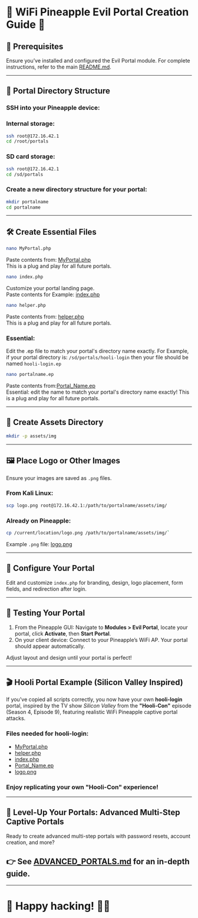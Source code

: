 # 🍍 WiFi Pineapple Evil Portal Creation Guide 🍍

## 📌 Prerequisites  
Ensure you’ve installed and configured the Evil Portal module. For complete instructions, refer to the main [README.md](README.md).

---

## 📂 Portal Directory Structure  
### SSH into your Pineapple device:

### Internal storage:  
```bash
ssh root@172.16.42.1  
cd /root/portals
```

### SD card storage:  
```bash
ssh root@172.16.42.1  
cd /sd/portals
```
### Create a new directory structure for your portal:  

```bash
mkdir portalname  
cd portalname
```

---

## 🛠 Create Essential Files  

```bash
nano MyPortal.php  
```
Paste contents from: [MyPortal.php](https://github.com/ToonWrld33/Evil-Portals-WiFi-Pineapple/blob/main/Scripts/MyPortal.php)  
This is a plug and play for all future portals.


```bash
nano index.php  
```
Customize your portal landing page.  
Paste contents for Example: [index.php](https://github.com/ToonWrld33/Evil-Portals-WiFi-Pineapple/blob/main/Scripts/index.php)  


```bash
nano helper.php  
```
Paste contents from: [helper.php](https://github.com/ToonWrld33/Evil-Portals-WiFi-Pineapple/blob/main/Scripts/helper.php)  
This is a plug and play for all future portals.

### Essential:
Edit the .ep file to match your portal's directory name exactly.
For Example, if your portal directory is:
`/sd/portals/hooli-login`
then your file should be named
`hooli-login.ep`

```bash
nano portalname.ep  
```
Paste contents from:[Portal_Name.ep](https://github.com/ToonWrld33/Evil-Portals-WiFi-Pineapple/blob/main/Scripts/Portal-Name.ep)  
Essential: edit the name to match your portal's directory name exactly!
This is a plug and play for all future portals.


---

## 📁 Create Assets Directory  
```bash
mkdir -p assets/img
```
---

## 🖼 Place Logo or Other Images  

Ensure your images are saved as `.png` files.

### From Kali Linux:  
```bash
scp logo.png root@172.16.42.1:/path/to/portalname/assets/img/
```
### Already on Pineapple:  
```bash
cp /current/location/logo.png /path/to/portalname/assets/img/`
```
Example `.png` file: [logo.png](https://github.com/ToonWrld33/Evil-Portals-WiFi-Pineapple/blob/main/images/logo.png)

---

## 🎯 Configure Your Portal  
Edit and customize `index.php` for branding, design, logo placement, form fields, and redirection after login.

---

## 🚦 Testing Your Portal

1. From the Pineapple GUI: Navigate to **Modules > Evil Portal**, locate your portal, click **Activate**, then **Start Portal**.
2. On your client device: Connect to your Pineapple’s WiFi AP. Your portal should appear automatically.

Adjust layout and design until your portal is perfect!

---

## 🎬 Hooli Portal Example (Silicon Valley Inspired)  

If you've copied all scripts correctly, you now have your own **hooli-login** portal, inspired by the TV show *Silicon Valley* from the **"Hooli-Con"** episode (Season 4, Episode 9), featuring realistic WiFi Pineapple captive portal attacks.

### Files needed for hooli-login:  
- [MyPortal.php](https://github.com/ToonWrld33/Evil-Portals-WiFi-Pineapple/blob/main/Scripts/MyPortal.php)  
- [helper.php](https://github.com/ToonWrld33/Evil-Portals-WiFi-Pineapple/blob/main/Scripts/helper.php)  
- [index.php](https://github.com/ToonWrld33/Evil-Portals-WiFi-Pineapple/blob/main/Scripts/index.php)  
- [Portal_Name.ep](https://github.com/ToonWrld33/Evil-Portals-WiFi-Pineapple/blob/main/Scripts/Portal-Name.ep)  
- [logo.png](https://github.com/ToonWrld33/Evil-Portals-WiFi-Pineapple/blob/main/images/logo.png)

### Enjoy replicating your own "Hooli-Con" experience!

---

## 🚀 **Level-Up Your Portals: Advanced Multi-Step Captive Portals**  

Ready to create advanced multi-step portals with password resets, account creation, and more?

## 👉 See [ADVANCED_PORTALS.md](ADVANCED_PORTALS.md) for an in-depth guide.

---

# 🍍 **Happy hacking!** 🍍👾
